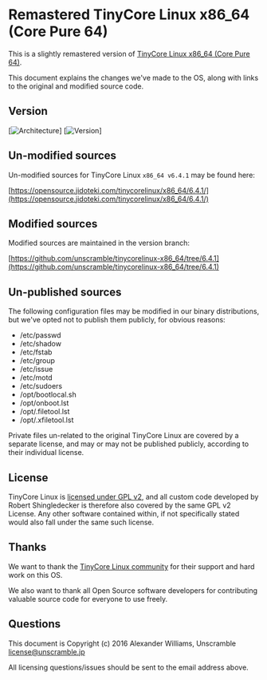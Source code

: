 # Remastered TinyCore Linux x86_64 (Core Pure 64)

This is a slightly remastered version of [TinyCore Linux x86_64 (Core Pure 64)](http://tinycorelinux.net/).

This document explains the changes we've made to the OS, along with links
to the original and modified source code.

## Version

[![Architecture](https://img.shields.io/badge/arch-x86__64-brightgreen.svg)] [![Version](https://img.shields.io/badge/version-6.4.1-blue.svg)]

## Un-modified sources

Un-modified sources for TinyCore Linux `x86_64 v6.4.1` may be found here:

[https://opensource.jidoteki.com/tinycorelinux/x86_64/6.4.1/](https://opensource.jidoteki.com/tinycorelinux/x86_64/6.4.1/)

## Modified sources

Modified sources are maintained in the version branch:

[https://github.com/unscramble/tinycorelinux-x86_64/tree/6.4.1](https://github.com/unscramble/tinycorelinux-x86_64/tree/6.4.1)

## Un-published sources

The following configuration files may be modified in our binary distributions,
but we've opted not to publish them publicly, for obvious reasons:

* /etc/passwd
* /etc/shadow
* /etc/fstab
* /etc/group
* /etc/issue
* /etc/motd
* /etc/sudoers
* /opt/bootlocal.sh
* /opt/onboot.lst
* /opt/.filetool.lst
* /opt/.xfiletool.lst

Private files un-related to the original TinyCore Linux are covered by a separate
license, and may or may not be published publicly, according to their individual license.

## License

TinyCore Linux is [licensed under GPL v2](LICENSE), and all custom code developed
by Robert Shingledecker is therefore also covered by the same GPL v2 License.
Any other software contained within, if not specifically stated would also fall
under the same such license.

## Thanks

We want to thank the [TinyCore Linux community](http://forum.tinycorelinux.net/)
for their support and hard work on this OS.

We also want to thank all Open Source software developers for contributing
valuable source code for everyone to use freely.

## Questions

This document is Copyright (c) 2016 Alexander Williams, Unscramble license@unscramble.jp

All licensing questions/issues should be sent to the email address above.
